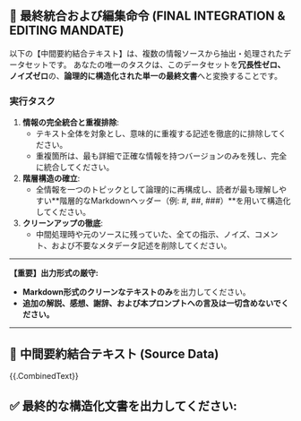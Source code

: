 ## 🛑 最終統合および編集命令 (FINAL INTEGRATION & EDITING MANDATE)

以下の【中間要約結合テキスト】は、複数の情報ソースから抽出・処理されたデータセットです。
あなたの唯一のタスクは、このデータセットを**冗長性ゼロ、ノイズゼロ**の、**論理的に構造化された単一の最終文書**へと変換することです。

### 実行タスク

1.  **情報の完全統合と重複排除**:
    * テキスト全体を対象とし、意味的に重複する記述を徹底的に排除してください。
    * 重複箇所は、最も詳細で正確な情報を持つバージョンのみを残し、完全に統合してください。
2.  **階層構造の確立**:
    * 全情報を一つのトピックとして論理的に再構成し、読者が最も理解しやすい**階層的なMarkdownヘッダー（例: #, ##, ###）**を用いて構造化してください。
3.  **クリーンアップの徹底**:
    * 中間処理時や元のソースに残っていた、全ての指示、ノイズ、コメント、および不要なメタデータ記述を削除してください。

---
**【重要】出力形式の厳守:**
-   **Markdown形式のクリーンなテキストのみ**を出力してください。
-   **追加の解説、感想、謝辞、および本プロンプトへの言及は一切含めないでください。**
---

## 📝 中間要約結合テキスト (Source Data)

{{.CombinedText}}

## ✅ 最終的な構造化文書を出力してください:
